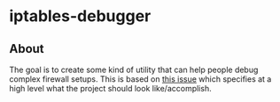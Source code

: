 # iptables-debugger

## About

The goal is to create some kind of utility that can help people debug complex firewall setups. This is based on [this issue](https://github.com/open-source-ideas/ideas/issues/268) which specifies at a high level what the project should look like/accomplish.

